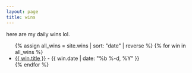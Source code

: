 ```yaml
---
layout: page
title: wins
---
```

here are my daily wins lol.

<ul>
  {% assign all_wins = site.wins | sort: "date" | reverse %}
  {% for win in all_wins %}
    <li><a href="{{ win.url }}">{{ win.title }}</a> - {{ win.date | date: "%b %-d, %Y" }}</li>
  {% endfor %}
</ul>